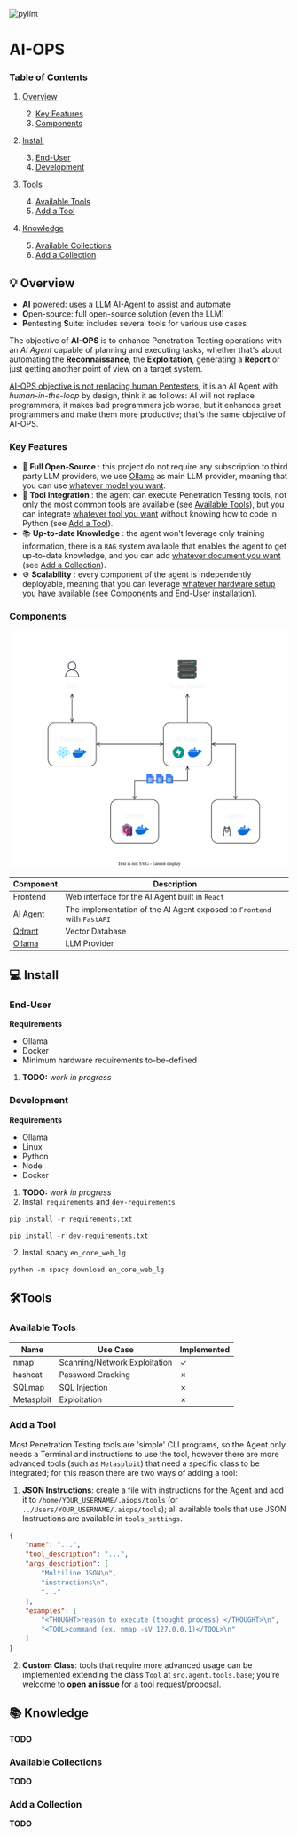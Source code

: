 ![pylint](https://img.shields.io/badge/PyLint-7.27-orange?logo=python&logoColor=white)

# AI-OPS

### Table of Contents
1. [Overview](#-overview)
   
   2. [Key Features](#key-features)
   3. [Components](#components)
3. [Install](#-install)
   
   3. [End-User](#end-user)
   4. [Development](#development)
5. [Tools](#-tools)
   
   4. [Available Tools](#available-tools)
   5. [Add a Tool](#add-a-tool)
7. [Knowledge](#-knowledge)
   
   5. [Available Collections](#available-collections)
   6. [Add a Collection](#add-a-collection)

## 💡 Overview

- **AI** powered: uses a LLM AI-Agent to assist and automate
- **O**pen-source: full open-source solution (even the LLM)
- **P**entesting **S**uite: includes several tools for various use cases


The objective of **AI-OPS** is to enhance Penetration Testing operations with an *AI Agent*
capable of planning and executing tasks, whether that's about automating the **Reconnaissance**,
the **Exploitation**, generating a **Report** or just getting another point of view on a target system.

<ins>AI-OPS objective is not replacing human Pentesters</ins>, it is an AI Agent with *human-in-the-loop*
by design, think it as follows: AI will not replace programmers, it makes bad programmers job worse, but 
it enhances great programmers and make them more productive; that's the same objective of AI-OPS.


### Key Features

- 🎁 **Full Open-Source** : this project do not require any subscription to third party LLM providers, we use 
[Ollama](https://github.com/ollama/ollama) as main LLM provider, meaning that you can use <ins>whatever model you 
want</ins>.
- 🔧 **Tool Integration** : the agent can execute Penetration Testing tools, not only the most common tools are 
available (see [Available Tools](#available-tools)), but you can integrate <ins>whatever tool you want</ins> without 
knowing how to code in Python (see [Add a Tool](#add-a-tool)).
- 📚 **Up-to-date Knowledge** : the agent won't leverage only training information, there is a `RAG` system available 
that enables the agent to get up-to-date knowledge, and you can add <ins>whatever document you want</ins> (see 
[Add a Collection](#add-a-collection)).
- ⚙️ **Scalability** : every component of the agent is independently deployable, meaning that you can leverage <ins>
whatever hardware setup</ins> you have available (see [Components](#components) and [End-User](#end-user) installation).


### Components
![Deployment Diagram](static/images/deployment_diagram.svg)

| Component                                  | Description                                                             |
|--------------------------------------------|-------------------------------------------------------------------------|
| Frontend                                   | Web interface for the AI Agent built in `React`                         |
| AI Agent                                   | The implementation of the AI Agent exposed to `Frontend` with `FastAPI` |
| [Qdrant](https://github.com/qdrant/qdrant) | Vector Database                                                         |
| [Ollama](https://github.com/ollama/ollama)                              | LLM Provider                                                            | 


## 💻 Install

### End-User
**Requirements**
- Ollama
- Docker
- Minimum hardware requirements to-be-defined


1. **TODO:** *work in progress*

### Development

**Requirements**
- Ollama
- Linux
- Python
- Node
- Docker

1. **TODO:** *work in progress*
2. Install `requirements` and `dev-requirements`
```
pip install -r requirements.txt
```
```
pip install -r dev-requirements.txt
```
2. Install spacy `en_core_web_lg`
```
python -m spacy download en_core_web_lg
```

## 🛠️Tools

### Available Tools

| Name        | Use Case                         | Implemented         |
|-------------|----------------------------------|---------------------|
| nmap        | Scanning/Network Exploitation    | &check;             |
| hashcat     | Password Cracking                | &cross;             |
| SQLmap      | SQL Injection                    | &cross;             | 
| Metasploit  | Exploitation                     | &cross;             |

### Add a Tool

Most Penetration Testing tools are 'simple' CLI programs, so the Agent only needs a Terminal and 
instructions to use the tool, however there are more advanced tools (such as `Metasploit`) that 
need a specific class to be integrated; for this reason there are two ways of adding a tool:
1. **JSON Instructions**: create a file with instructions for the Agent and add it to 
`/home/YOUR_USERNAME/.aiops/tools` (or `../Users/YOUR_USERNAME/.aiops/tools`); all available tools 
that use JSON Instructions are available in `tools_settings`.
```json
{
    "name": "...",
    "tool_description": "...",
    "args_description": [
        "Multiline JSON\n",
        "instructions\n",
        "..."
    ],
    "examples": [
        "<THOUGHT>reason to execute (thought process) </THOUGHT>\n",
        "<TOOL>command (ex. nmap -sV 127.0.0.1)</TOOL>\n"
    ]
}
```

2. **Custom Class**: tools that require more advanced usage can be implemented extending the class
`Tool` at `src.agent.tools.base`; you're welcome to **open an issue** for a tool request/proposal.


## 📚 Knowledge 

**TODO**

### Available Collections

**TODO**


### Add a Collection

**TODO**
